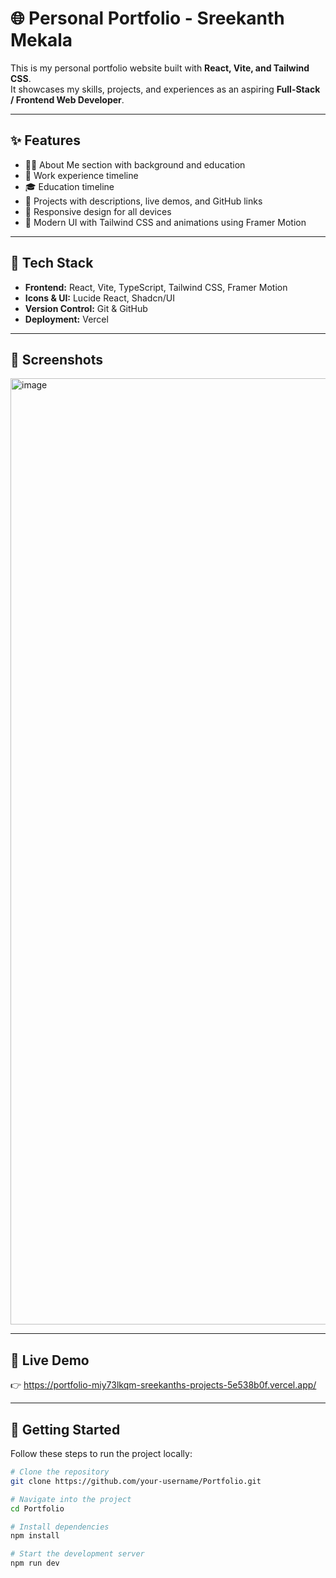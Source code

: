 # 🌐 Personal Portfolio - Sreekanth Mekala

This is my personal portfolio website built with **React, Vite, and Tailwind CSS**.  
It showcases my skills, projects, and experiences as an aspiring **Full-Stack / Frontend Web Developer**.

---

## ✨ Features

- 🧑‍💻 About Me section with background and education  
- 💼 Work experience timeline  
- 🎓 Education timeline  
- 📂 Projects with descriptions, live demos, and GitHub links  
- 📱 Responsive design for all devices  
- 🎨 Modern UI with Tailwind CSS and animations using Framer Motion  

---

## 🚀 Tech Stack

- **Frontend:** React, Vite, TypeScript, Tailwind CSS, Framer Motion  
- **Icons & UI:** Lucide React, Shadcn/UI  
- **Version Control:** Git & GitHub  
- **Deployment:** Vercel  

---

## 📸 Screenshots

<img width="2814" height="1514" alt="image" src="https://github.com/user-attachments/assets/73c1afce-65fb-40b1-83d2-99b51e0c479b" />

---

## 🔗 Live Demo

👉 https://portfolio-miy73lkqm-sreekanths-projects-5e538b0f.vercel.app/

---

## 📂 Getting Started

Follow these steps to run the project locally:

```bash
# Clone the repository
git clone https://github.com/your-username/Portfolio.git

# Navigate into the project
cd Portfolio

# Install dependencies
npm install

# Start the development server
npm run dev

